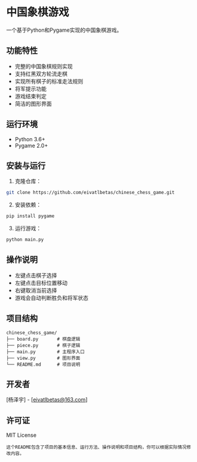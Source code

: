 # 中国象棋游戏

一个基于Python和Pygame实现的中国象棋游戏。

## 功能特性

- 完整的中国象棋规则实现
- 支持红黑双方轮流走棋
- 实现所有棋子的标准走法规则
- 将军提示功能
- 游戏结束判定
- 简洁的图形界面

## 运行环境

- Python 3.6+
- Pygame 2.0+

## 安装与运行

1. 克隆仓库：
```bash
git clone https://github.com/eivatlbetas/chinese_chess_game.git
```

2. 安装依赖：
```bash
pip install pygame
```

3. 运行游戏：
```bash
python main.py
```

## 操作说明

- 左键点击棋子选择
- 左键点击目标位置移动
- 右键取消当前选择
- 游戏会自动判断胜负和将军状态

## 项目结构

```
chinese_chess_game/
├── board.py       # 棋盘逻辑
├── piece.py       # 棋子逻辑 
├── main.py        # 主程序入口
├── view.py        # 图形界面
└── README.md      # 项目说明
```

## 开发者

[杨泽宇] - [eivatlbetas@163.com]

## 许可证

MIT License
```
这个README包含了项目的基本信息、运行方法、操作说明和项目结构，你可以根据实际情况修改内容。